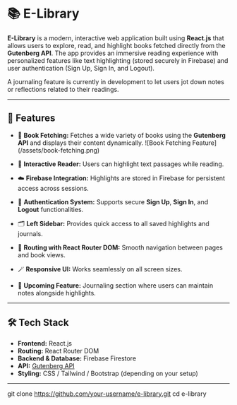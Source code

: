 # 📚 E-Library  

**E-Library** is a modern, interactive web application built using **React.js** that allows users to explore, read, and highlight books fetched directly from the **Gutenberg API**. The app provides an immersive reading experience with personalized features like text highlighting (stored securely in Firebase) and user authentication (Sign Up, Sign In, and Logout).  

A journaling feature is currently in development to let users jot down notes or reflections related to their readings.  

---

## 🚀 Features  

- 📖 **Book Fetching:** Fetches a wide variety of books using the **Gutenberg API** and displays their content dynamically.
![Book Fetching Feature]
(/assets/book-fetching.png)

- 💬 **Interactive Reader:** Users can highlight text passages while reading.  
- ☁️ **Firebase Integration:** Highlights are stored in Firebase for persistent access across sessions.  
- 🔑 **Authentication System:** Supports secure **Sign Up**, **Sign In**, and **Logout** functionalities.  
- 🗂️ **Left Sidebar:** Provides quick access to all saved highlights and journals.  
- 🧭 **Routing with React Router DOM:** Smooth navigation between pages and book views.  
- 🪄 **Responsive UI:** Works seamlessly on all screen sizes.  
- 📝 **Upcoming Feature:** Journaling section where users can maintain notes alongside highlights.  

---

## 🛠️ Tech Stack  

- **Frontend:** React.js  
- **Routing:** React Router DOM  
- **Backend & Database:** Firebase Firestore  
- **API:** [Gutenberg API](https://gutendex.com/)  
- **Styling:** CSS / Tailwind / Bootstrap (depending on your setup)  

---
git clone https://github.com/your-username/e-library.git
cd e-library
